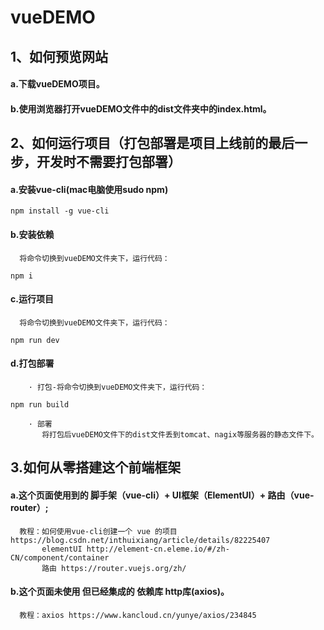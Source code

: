 # vueDEMO

## 1、如何预览网站
#### a.下载vueDEMO项目。
#### b.使用浏览器打开vueDEMO文件中的dist文件夹中的index.html。

## 2、如何运行项目（打包部署是项目上线前的最后一步，开发时不需要打包部署）
#### a.安装vue-cli(mac电脑使用sudo npm)
`npm install -g vue-cli`

#### b.安装依赖
      将命令切换到vueDEMO文件夹下，运行代码：   
`npm i`

#### c.运行项目
      将命令切换到vueDEMO文件夹下，运行代码：
`npm run dev`

#### d.打包部署
        · 打包-将命令切换到vueDEMO文件夹下，运行代码：
`npm run build`

        · 部署
           将打包后vueDEMO文件下的dist文件丢到tomcat、nagix等服务器的静态文件下。
           
## 3.如何从零搭建这个前端框架
#### a.这个页面使用到的 脚手架（vue-cli）+ UI框架（ElementUI）+ 路由（vue-router）;
      教程：如何使用vue-cli创建一个 vue 的项目 https://blog.csdn.net/inthuixiang/article/details/82225407
           elementUI http://element-cn.eleme.io/#/zh-CN/component/container
           路由 https://router.vuejs.org/zh/
#### b.这个页面未使用 但已经集成的 依赖库 http库(axios)。
      教程：axios https://www.kancloud.cn/yunye/axios/234845
           

        
